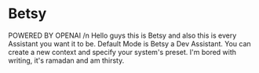 # Betsy
POWERED BY OPENAI /n
Hello guys this is Betsy and also this is every Assistant you want it to be.
Default Mode is Betsy a Dev Assistant.
You can create a new context and specify your system's preset.
I'm bored with writing, it's ramadan and am thirsty.